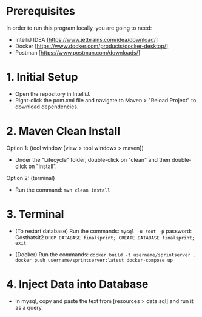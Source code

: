 # Prerequisites

In order to run this program locally, you are going to need:
- IntelliJ IDEA [https://www.jetbrains.com/idea/download/]
- Docker [https://www.docker.com/products/docker-desktop/]
- Postman [https://www.postman.com/downloads/]

# 1. Initial Setup

- Open the repository in IntelliJ.
- Right-click the pom.xml file and navigate to Maven > "Reload Project" to download dependencies.

# 2. Maven Clean Install

Option 1: (tool window [view > tool windows > maven])
- Under the "Lifecycle" folder, double-click on "clean" and then double-click on "install".

Option 2: (terminal)
- Run the command: 
`mvn clean install`

# 3. Terminal

- (To restart database) Run the commands:
`mysql -u root -p`
password:
Gosthatsit2
`DROP DATABASE finalsprint;
CREATE DATABASE finalsprint;
exit`

- (Docker) Run the commands:
`docker build -t username/sprintserver .
docker push username/sprintserver:latest
docker-compose up`

# 4. Inject Data into Database

- In mysql, copy and paste the text from [resources > data.sql] and run it as a query.
